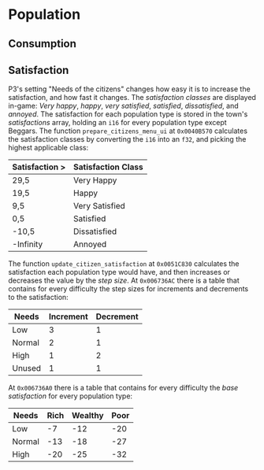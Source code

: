 # Population

## Consumption

## Satisfaction
P3's setting "Needs of the citizens" changes how easy it is to increase the satisfaction, and how fast it changes.
The *satisfaction classes* are displayed in-game: *Very happy*, *happy*, *very satisfied*, *satisfied*, *dissatisfied*, and *annoyed*.
The satisfaction for each population type is stored in the town's *satisfactions* array, holding an `i16` for every population type except Beggars.
The function `prepare_citizens_menu_ui` at `0x0040B570` calculates the satisfaction classes by converting the `i16` into an `f32`, and picking the highest applicable class:

|Satisfaction >|Satisfaction Class|
|-|-|
|29,5|Very Happy|
|19,5|Happy|
|9,5|Very Satisfied|
|0,5|Satisfied|
|-10,5|Dissatisfied|
|-Infinity|Annoyed|


The function `update_citizen_satisfaction` at `0x0051C830` calculates the satisfaction each population type would have, and then increases or decreases the value by the *step size*.
At `0x006736AC` there is a table that contains for every difficulty the step sizes for increments and decrements to the satisfaction:

|Needs|Increment|Decrement|
|-|-|-|
|Low|3|1|
|Normal|2|1|
|High|1|2|
|Unused|1|1|

At `0x006736A0` there is a table that contains for every difficulty the *base satisfaction* for every population type:

|Needs|Rich|Wealthy|Poor|
|-|-|-|-|
|Low|-7|-12|-20|
|Normal|-13|-18|-27|
|High|-20|-25|-32|


